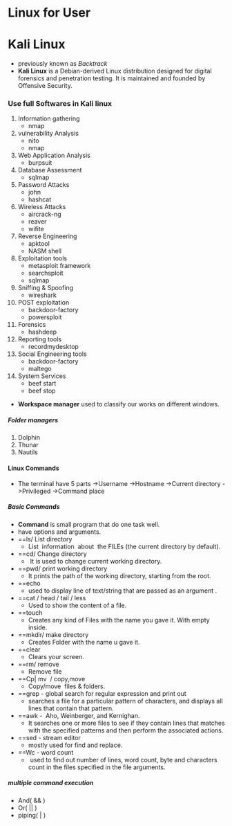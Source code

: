 # Linux for User
# Kali Linux
- previously known as *Backtrack*
- **Kali Linux** is a Debian-derived Linux distribution designed for digital forensics and penetration testing. It is maintained and founded by Offensive Security.
### Use full Softwares in Kali linux
1. Information gathering
    - nmap
2. vulnerability Analysis
    - nito
    - nmap
3. Web Application Analysis
    - burpsuit
4. Database Assessment
    - sqlmap 
5. Password Attacks
    - john
    - hashcat
6. Wireless Attacks
    - aircrack-ng
    - reaver
    - wifite
7. Reverse Engineering
    - apktool
    - NASM shell
8. Exploitation tools
    - metasploit framework 
    - searchsploit
    - sqlmap
9. Sniffing & Spoofing
    - wireshark
10. POST exploitation
    - backdoor-factory
    - powersploit 
11. Forensics
    - hashdeep
12. Reporting tools
    - recordmydesktop
13. Social Engineering tools
    - backdoor-factory
    - maltego
14. System Services
    - beef start
    - beef stop
- **Workspace manager** used to classify our works on different windows.
##### Folder managers
1. Dolphin
2. Thunar
3. Nautils
#### Linux Commands
- The terminal have 5 parts
    ->Username
    ->Hostname
    ->Current directory
    ->Privileged
    ->Command place
##### Basic Commands
- **Command** is small program that do one task well.
- have options and arguments.
- ==ls/ List directory
    - List  information  about  the FILEs (the current directory by default).
- ==cd/ Change directory
    -  It is used to change current working directory.
- ==pwd/ print working directory
    - It prints the path of the working directory, starting from the root. 
- ==echo
    - used to display line of text/string that are passed as an argument .
- ==cat / head / tail / less
    - Used to show the content of a file.
- ==touch
    - Creates any kind of Files with the name you gave it. With empty inside.
- ==mkdir/ make directory
    - Creates Folder with the name u gave it.
- ==clear
    - Clears your screen.
- ==rm/ remove
    - Remove file
- ==Cp| mv  / copy,move
    - Copy/move  files & folders.
- ==grep - global search for regular expression and print out
    - searches a file for a particular pattern of characters, and displays all lines that contain that pattern.
- ==awk -  Aho, Weinberger, and Kernighan.
    - It searches one or more files to see if they contain lines that matches with the specified patterns and then perform the associated actions.
- ==sed - stream editor
    - mostly used for find and replace.
- ==Wc - word count
    -  used to find out number of lines, word count, byte and characters count in the files specified in the file arguments.
##### multiple command execution
- And( && )
- Or( || )
- piping( | )
